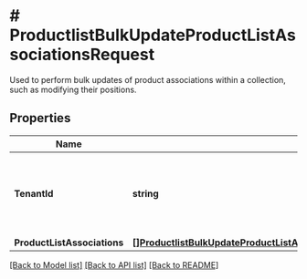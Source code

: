 # # ProductlistBulkUpdateProductListAssociationsRequest
Used to perform bulk updates of product associations within a collection, such as modifying their positions.

## Properties 


Name | Type | Description | Notes
------------ | ------------- | ------------- | -------------
**TenantId**| **string** | The identifier for the tenant performing the bulk update.  | [optional]
**ProductListAssociations**| [**[]ProductlistBulkUpdateProductListAssociationsRequestProductListAssociation**](ProductlistBulkUpdateProductListAssociationsRequestProductListAssociation.md) |   | [optional]


[[Back to Model list]](../../README.md#models) [[Back to API list]](../../README.md#endpoints) [[Back to README]](../../README.md)

